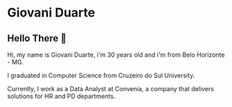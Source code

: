 # Giovani Duarte
## Hello There 👋

Hi, my name is Giovani Duarte, i'm 30 years old and i'm from Belo Horizonte - MG.

I graduated in Computer Science from Cruzeiro do Sul University.

Currently, I work as a Data Analyst at Convenia, a company that delivers solutions for HR and PD departments.

<!--
## 💼 What i do?
- Interview different people from different areas do collect information for what kind of insights they need at the momment;
- Create dashboards on Power BI/Tableau; 





<!--
**djovas/djovas** is a ✨ _special_ ✨ repository because its `README.md` (this file) appears on your GitHub profile.

Here are some ideas to get you started:

- 🔭 I’m currently working on ...
- 🌱 I’m currently learning ...
- 👯 I’m looking to collaborate on ...
- 🤔 I’m looking for help with ...
- 💬 Ask me about ...
- 📫 How to reach me: ...
- 😄 Pronouns: ...
- ⚡ Fun fact: ...
-->
